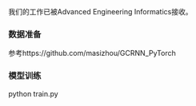 我们的工作已被Advanced Engineering Informatics接收。
### 数据准备
参考https://github.com/masizhou/GCRNN_PyTorch
### 模型训练
python train.py
















